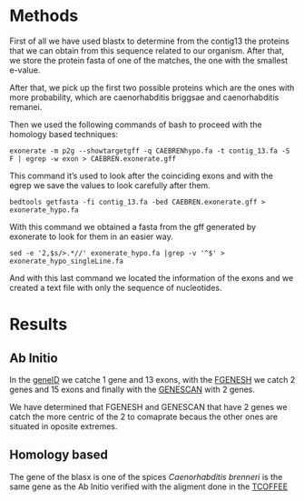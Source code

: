 

# Methods

First of all we have used blastx to determine from the contig13 the proteins that we can obtain from this sequence related to our organism. After that, we store the protein fasta of one of the matches, the one with the smallest e-value.                    

After that, we pick up the first two possible proteins which are the ones with more probability, which are caenorhabditis briggsae and caenorhabditis remanei.

Then we used the following commands of bash to proceed with the homology based techniques:
~~~
exonerate -m p2g --showtargetgff -q CAEBRENhypo.fa -t contig_13.fa -S F | egrep -w exon > CAEBREN.exonerate.gff
~~~
This command it’s used to look after the coinciding exons and with the egrep we save the values to look carefully after them.
~~~
bedtools getfasta -fi contig_13.fa -bed CAEBREN.exonerate.gff > exonerate_hypo.fa
~~~
With this command we obtained a fasta from the gff generated by exonerate to look for them in an easier way.
~~~
sed -e '2,$s/>.*//' exonerate_hypo.fa |grep -v '^$' > exonerate_hypo_singleLine.fa
~~~
And with this last command we located the information of the exons and we created a text file with only the sequence of nucleotides.

# Results
## Ab Initio
In the [geneID](abInitio/genes/geneIdGene1.fa) we catche 1 gene and 13 exons, with the [FGENESH](anInitio/FGENESH.fa) we catch 2 genes and 15 exons and finally with the [GENESCAN](abInitio/GENESCAN.fa) with 2 genes.

We have determined that FGENESH and GENESCAN that have 2 genes we catch the more centric of the 2 to comaprate becaus the other ones are situated in oposite extremes.

## Homology based
The gene of the blasx is one of the spices *Caenorhabditis brenneri* is the same gene as the Ab Initio verified with the aligment done in the [TCOFFEE](abInitio/TCOFFEE/analisis3.png)
